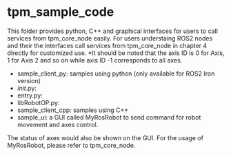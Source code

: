 # tpm_sample_code
This folder provides python, C++ and graphical interfaces for users to call services from tpm_core_node easily. For users understaing ROS2 nodes and their the interfaces call services from tpm_core_node in chapter 4 directly for customized use.
*It should be noted that the axis ID is 0 for Axis, 1 for Axis 2 and so on while axis ID -1 corresponds to all axes.
- sample_client_py: samples using python (only available for ROS2 Iron version)
- _init_.py:
- entry.py:
- libRobotOP.py:
- sample_client_cpp: samples using C++
- sample_ui: a GUI called MyRosRobot to send command for robot movement and axes control.

The status of axes would also be shown on the GUI. For the usage of MyRosRobot, please refer to tpm_core_node.
